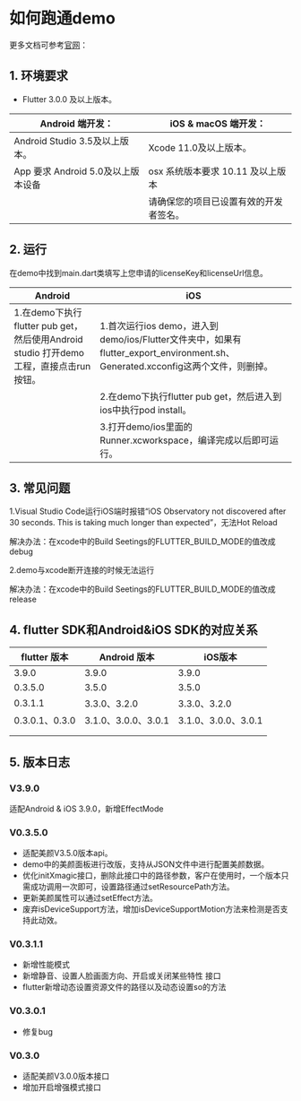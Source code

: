 # 如何跑通demo

更多文档可参考[官网](https://cloud.tencent.com/document/product/616)：

## 1. 环境要求

- Flutter 3.0.0 及以上版本。

| Android 端开发：                   | iOS & macOS 端开发：                   |
| ---------------------------------- | -------------------------------------- |
| Android Studio 3.5及以上版本。     | Xcode 11.0及以上版本。                 |
| App 要求 Android 5.0及以上版本设备 | osx 系统版本要求 10.11 及以上版本      |
|                                    | 请确保您的项目已设置有效的开发者签名。 |

## 2. 运行

   在demo中找到main.dart类填写上您申请的licenseKey和licenseUrl信息。

| Android                                                      | iOS                                                          |
| ------------------------------------------------------------ | ------------------------------------------------------------ |
| 1.在demo下执行flutter pub get，然后使用Android studio 打开demo工程，直接点击run按钮。 | 1.首次运行ios demo，进入到demo/ios/Flutter文件夹中，如果有flutter_export_environment.sh、Generated.xcconfig这两个文件，则删掉。 |
|                                                              | 2.在demo下执行flutter pub get，然后进入到ios中执行pod install。 |
|                                                              | 3.打开demo/ios里面的Runner.xcworkspace，编译完成以后即可运行。 |

## 3. **常见问题**

1.Visual Studio Code运行iOS端时报错“iOS Observatory not discovered after 30 seconds. This is taking much longer than expected”，无法Hot Reload

解决办法：在xcode中的Build Seetings的FLUTTER_BUILD_MODE的值改成debug

2.demo与xcode断开连接的时候无法运行

解决办法：在xcode中的Build Seetings的FLUTTER_BUILD_MODE的值改成release

## 4. flutter SDK和Android&iOS SDK的对应关系

| flutter 版本   | Android 版本        | iOS版本             |
| -------------- | ------------------- | ------------------- |
| 3.9.0          | 3.9.0               | 3.9.0               |
| 0.3.5.0        | 3.5.0               | 3.5.0               |
| 0.3.1.1        | 3.3.0、3.2.0        | 3.3.0、3.2.0        |
| 0.3.0.1、0.3.0 | 3.1.0、3.0.0、3.0.1 | 3.1.0、3.0.0、3.0.1 |
|                |                     |                     |
|                |                     |                     |

## 5. 版本日志

### V3.9.0

适配Android & iOS 3.9.0，新增EffectMode

### V0.3.5.0

- 适配美颜V3.5.0版本api。
- demo中的美颜面板进行改版，支持从JSON文件中进行配置美颜数据。
- 优化initXmagic接口，删除此接口中的路径参数，客户在使用时，一个版本只需成功调用一次即可，设置路径通过setResourcePath方法。
- 更新美颜属性可以通过setEffect方法。
- 废弃isDeviceSupport方法，增加isDeviceSupportMotion方法来检测是否支持此动效。

### V0.3.1.1

- 新增性能模式
- 新增静音、设置人脸画面方向、开启或关闭某些特性 接口
- flutter新增动态设置资源文件的路径以及动态设置so的方法

### V0.3.0.1

- 修复bug

### V0.3.0

- 适配美颜V3.0.0版本接口
- 增加开启增强模式接口